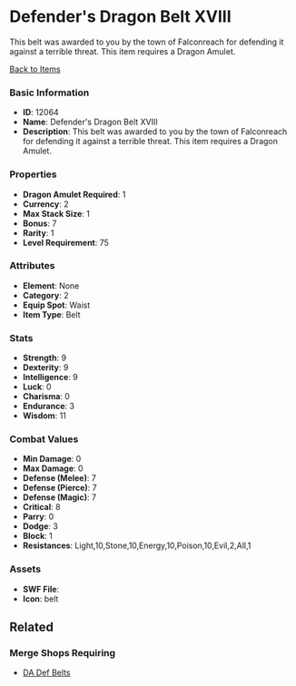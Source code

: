 # Defender's Dragon Belt XVIII

This belt was awarded to you by the town of Falconreach for defending it against a terrible threat. This item requires a Dragon Amulet.

[Back to Items](../items.md)

### Basic Information

- **ID**: 12064
- **Name**: Defender&#039;s Dragon Belt XVIII
- **Description**: This belt was awarded to you by the town of Falconreach for defending it against a terrible threat. This item requires a Dragon Amulet.

### Properties

- **Dragon Amulet Required**: 1
- **Currency**: 2
- **Max Stack Size**: 1
- **Bonus**: 7
- **Rarity**: 1
- **Level Requirement**: 75

### Attributes

- **Element**: None
- **Category**: 2
- **Equip Spot**: Waist
- **Item Type**: Belt

### Stats

- **Strength**: 9
- **Dexterity**: 9
- **Intelligence**: 9
- **Luck**: 0
- **Charisma**: 0
- **Endurance**: 3
- **Wisdom**: 11

### Combat Values

- **Min Damage**: 0
- **Max Damage**: 0
- **Defense (Melee)**: 7
- **Defense (Pierce)**: 7
- **Defense (Magic)**: 7
- **Critical**: 8
- **Parry**: 0
- **Dodge**: 3
- **Block**: 1
- **Resistances**: Light,10,Stone,10,Energy,10,Poison,10,Evil,2,All,1

### Assets

- **SWF File**: 
- **Icon**: belt

## Related

### Merge Shops Requiring

- [DA Def Belts](../merge-shops/384-da-def-belts.md)

